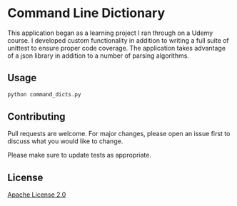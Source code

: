 # Command Line Dictionary

This application began as a learning project I ran through on a Udemy course. I developed custom functionality in addition to writing a full suite of unittest to ensure proper code coverage. The application takes advantage of a json library in addition to a number of parsing algorithms. 

## Usage

```python
python command_dicts.py
```

## Contributing
Pull requests are welcome. For major changes, please open an issue first to discuss what you would like to change.

Please make sure to update tests as appropriate.

## License
[Apache License 2.0](https://github.com/Hey-Its-Rinn/Command_Line_Dictionary/blob/master/LICENSE)
